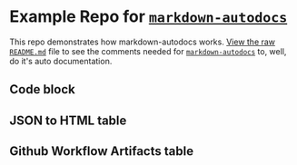 # Example Repo for [`markdown-autodocs`](https://github.com/marketplace/actions/markdown-autodocs) 

This repo demonstrates how markdown-autodocs works. [View the raw `README.md`](https://raw.githubusercontent.com/dineshsonachalam/repo-using-markdown-autodocs/main/README.md) file to see the comments needed for [`markdown-autodocs`](https://github.com/marketplace/actions/markdown-autodocs) to, well, do it's auto documentation.

## Code block
<!-- MARKDOWN-AUTO-DOCS:START (CODE:src=./code-that-i-want-in-readme.js) -->
<!-- MARKDOWN-AUTO-DOCS:END -->

## JSON to HTML table
<!-- MARKDOWN-AUTO-DOCS:START (JSON_TO_HTML_TABLE:src=./json-that-i-want-in-readme-as-a-table.json) -->
<!-- MARKDOWN-AUTO-DOCS:END -->

## Github Workflow Artifacts table
<!-- MARKDOWN-AUTO-DOCS:START (WORKFLOW_ARTIFACT_TABLE) -->
<!-- MARKDOWN-AUTO-DOCS:END -->
